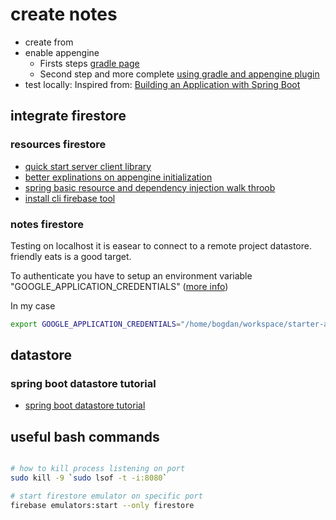 # create notes
- create from 
- enable appengine
   - Firsts steps [gradle page](https://github.com/GoogleCloudPlatform/app-gradle-plugin)
   - Second step and more complete [using gradle and appengine plugin](https://cloud.google.com/appengine/docs/flexible/java/using-gradle)
- test locally: Inspired from:  [Building an Application with Spring Boot](https://spring.io/guides/gs/spring-boot/)

## integrate firestore
### resources firestore
- [quick start server client library](https://cloud.google.com/firestore/docs/quickstart-servers)
- [better explinations on appengine initialization](https://firebase.google.com/docs/firestore/quickstart)
- [spring basic resource and dependency injection walk throob](https://www.baeldung.com/spring-annotations-resource-inject-autowire)
- [install cli firebase tool](https://firebase.google.com/docs/cli/#install-cli-mac-linux)

### notes firestore
Testing on localhost it is easear to connect to a remote project datastore. friendly eats is a good target.  

To authenticate you have to setup an environment variable "GOOGLE_APPLICATION_CREDENTIALS" ([more info](https://cloud.google.com/docs/authentication/production#auth-cloud-implicit-java))

In my case
```bash
export GOOGLE_APPLICATION_CREDENTIALS="/home/bogdan/workspace/starter-appengine-v01/firebase-chessout-v2.json"
```


## datastore
### spring boot datastore tutorial
- [spring boot datastore tutorial](https://codelabs.developers.google.com/codelabs/cloud-spring-datastore/index.html?index=..%2F..index#0)

## useful bash commands
```bash

# how to kill process listening on port
sudo kill -9 `sudo lsof -t -i:8080`

# start firestore emulator on specific port
firebase emulators:start --only firestore

```
